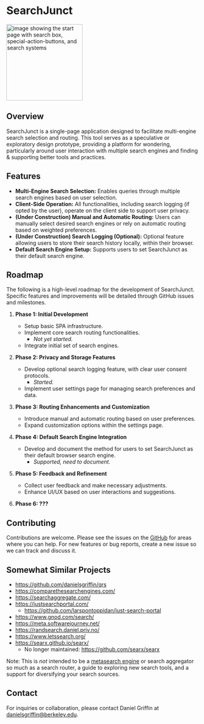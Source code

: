 # SearchJunct
<img width="200" alt="image showing the start page with search box, special-action-buttons, and search systems" src="https://github.com/danielsgriffin/searchjunct/assets/6070690/2297381f-b9fc-4a61-8425-049556cb5c42">

## Overview
SearchJunct is a single-page application designed to facilitate multi-engine search selection and routing. This tool serves as a speculative or exploratory design prototype, providing a platform for wondering, particularly around user interaction with multiple search engines and finding & supporting better tools and practices.

## Features
- **Multi-Engine Search Selection:** Enables queries through multiple search engines based on user selection.
- **Client-Side Operation:** All functionalities, including search logging (if opted by the user), operate on the client side to support user privacy.
- **(Under Construction) Manual and Automatic Routing:** Users can manually select desired search engines or rely on automatic routing based on weighted preferences.
- **(Under Construction) Search Logging (Optional):** Optional feature allowing users to store their search history locally, within their browser.
- **Default Search Engine Setup:** Supports users to set SearchJunct as their default search engine.

## Roadmap
The following is a high-level roadmap for the development of SearchJunct. Specific features and improvements will be detailed through GitHub issues and milestones.

1. **Phase 1: Initial Development**
   - Setup basic SPA infrastructure.
   - Implement core search routing functionalities.
      - _Not yet started._
   - Integrate initial set of search engines.

2. **Phase 2: Privacy and Storage Features**
   - Develop optional search logging feature, with clear user consent protocols.
      - _Started._
   - Implement user settings page for managing search preferences and data.

3. **Phase 3: Routing Enhancements and Customization**
   - Introduce manual and automatic routing based on user preferences.
   - Expand customization options within the settings page.

4. **Phase 4: Default Search Engine Integration**
   - Develop and document the method for users to set SearchJunct as their default browser search engine.
      - _Supported, need to document._

5. **Phase 5: Feedback and Refinement**
   - Collect user feedback and make necessary adjustments.
   - Enhance UI/UX based on user interactions and suggestions.

6. **Phase 6: ???**

## Contributing
Contributions are welcome. Please see the issues on the [GitHub](#) for areas where you can help. For new features or bug reports, create a new issue so we can track and discuss it.

## Somewhat Similar Projects

- https://github.com/danielsgriffin/qrs
- https://comparethesearchengines.com/
- https://searchaggregate.com/
- https://justsearchportal.com/
    - https://github.com/larspontoppidan/just-search-portal
- https://www.gnod.com/search/
- https://meta.softwarejourney.net/
- https://randsearch.daniel.priv.no/
- https://www.letssearch.org/
- https://searx.github.io/searx/
    - No longer maintained: https://github.com/searx/searx

Note: This is _not_ intended to be a [metasearch engine](https://en.wikipedia.org/wiki/Metasearch_engine) or search aggregator so much as a search router, a guide to exploring new search tools, and a support for diversifying your search sources.




## Contact
For inquiries or collaboration, please contact Daniel Griffin at [danielsgriffin@berkeley.edu](mailto:danielsgriffin@berkeley.edu).
